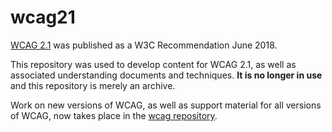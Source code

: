 # wcag21
[WCAG 2.1](https://www.w3.org/TR/WCAG21/) was published as a W3C Recommendation June 2018.

This repository was used to develop content for WCAG 2.1, as well as associated understanding documents and techniques. **It is no longer in use** and this repository is merely an archive.

Work on new versions of WCAG, as well as support material for all versions of WCAG, now takes place in the [wcag repository](https://github.com/w3c/wcag).